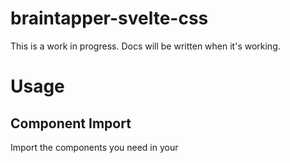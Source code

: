 # braintapper-svelte-css

This is a work in progress. Docs will be written when it's working.


# Usage

## Component Import

Import the components you need in your <script> tag:

```
  import Indent from "braintapper-svelte-css";
```

## Example Markup

```
  <componentname/>
```

## Prop Values

### prop

### prop


---

License: MIT